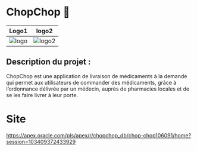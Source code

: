 # ChopChop 🐰

| Logo1 | logo2 |
| ------- | ------- | 
![logo](https://github.com/AlphaxHotelxMikexEchoxDelta/ChopChop/assets/95902084/f8d24463-e010-4227-b5a5-19d1a651425e)</td> | ![logo2](https://github.com/AlphaxHotelxMikexEchoxDelta/ChopChop/assets/95902084/99191aa4-3052-497d-8677-29d8223d58b4)</td> |

## Description du projet : 
ChopChop est une application de livraison de médicaments à la demande qui permet aux utilisateurs de commander des médicaments, grâce à l’ordonnance délivrée par un médecin, auprès de pharmacies locales et de se les faire livrer à leur porte. 

# Site
https://apex.oracle.com/pls/apex/r/chopchop_db/chop-chop106091/home?session=103409372433929
